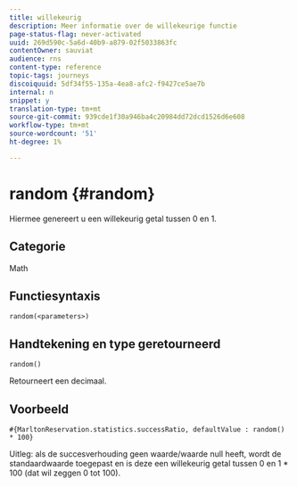 ```yaml
---
title: willekeurig
description: Meer informatie over de willekeurige functie
page-status-flag: never-activated
uuid: 269d590c-5a6d-40b9-a879-02f5033863fc
contentOwner: sauviat
audience: rns
content-type: reference
topic-tags: journeys
discoiquuid: 5df34f55-135a-4ea8-afc2-f9427ce5ae7b
internal: n
snippet: y
translation-type: tm+mt
source-git-commit: 939cde1f30a946ba4c20984dd72dcd1526d6e608
workflow-type: tm+mt
source-wordcount: '51'
ht-degree: 1%

---
```



# random {#random}

Hiermee genereert u een willekeurig getal tussen 0 en 1.

## Categorie

Math

## Functiesyntaxis

`random(<parameters>)`

## Handtekening en type geretourneerd

`random()`

Retourneert een decimaal.

## Voorbeeld

`#{MarltonReservation.statistics.successRatio, defaultValue : random() * 100}`

Uitleg: als de succesverhouding geen waarde/waarde null heeft, wordt de standaardwaarde toegepast en is deze een willekeurig getal tussen 0 en 1 * 100 (dat wil zeggen 0 tot 100).
